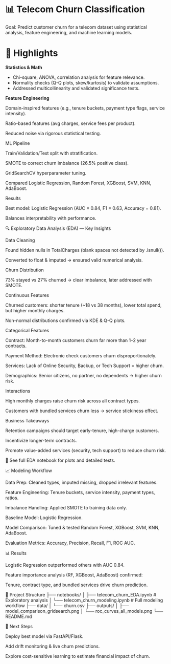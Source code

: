 # 📊 Telecom Churn Classification

Goal: Predict customer churn for a telecom dataset using statistical analysis, feature engineering, and machine learning models.

# 🔑 Highlights

**Statistics & Math**
- Chi-square, ANOVA, correlation analysis for feature relevance.
- Normality checks (Q-Q plots, skew/kurtosis) to validate assumptions.
- Addressed multicollinearity and validated significance tests.

**Feature Engineering**

Domain-inspired features (e.g., tenure buckets, payment type flags, service intensity).

Ratio-based features (avg charges, service fees per product).

Reduced noise via rigorous statistical testing.

ML Pipeline

Train/Validation/Test split with stratification.

SMOTE to correct churn imbalance (26.5% positive class).

GridSearchCV hyperparameter tuning.

Compared Logistic Regression, Random Forest, XGBoost, SVM, KNN, AdaBoost.

Results

Best model: Logistic Regression (AUC = 0.84, F1 = 0.63, Accuracy = 0.81).

Balances interpretability with performance.

🔍 Exploratory Data Analysis (EDA) — Key Insights

Data Cleaning

Found hidden nulls in TotalCharges (blank spaces not detected by .isnull()).

Converted to float & imputed → ensured valid numerical analysis.

Churn Distribution

73% stayed vs 27% churned → clear imbalance, later addressed with SMOTE.

Continuous Features

Churned customers: shorter tenure (~18 vs 38 months), lower total spend, but higher monthly charges.

Non-normal distributions confirmed via KDE & Q-Q plots.

Categorical Features

Contract: Month-to-month customers churn far more than 1–2 year contracts.

Payment Method: Electronic check customers churn disproportionately.

Services: Lack of Online Security, Backup, or Tech Support = higher churn.

Demographics: Senior citizens, no partner, no dependents → higher churn risk.

Interactions

High monthly charges raise churn risk across all contract types.

Customers with bundled services churn less → service stickiness effect.

Business Takeaways

Retention campaigns should target early-tenure, high-charge customers.

Incentivize longer-term contracts.

Promote value-added services (security, tech support) to reduce churn risk.

📔 See full EDA notebook
 for plots and detailed tests.

📈 Modeling Workflow

Data Prep: Cleaned types, imputed missing, dropped irrelevant features.

Feature Engineering: Tenure buckets, service intensity, payment types, ratios.

Imbalance Handling: Applied SMOTE to training data only.

Baseline Model: Logistic Regression.

Model Comparison: Tuned & tested Random Forest, XGBoost, SVM, KNN, AdaBoost.

Evaluation Metrics: Accuracy, Precision, Recall, F1, ROC AUC.

📊 Results

Logistic Regression outperformed others with AUC 0.84.

Feature importance analysis (RF, XGBoost, AdaBoost) confirmed:

Tenure, contract type, and bundled services drive churn prediction.

📂 Project Structure
├── notebooks/
│   ├── telecom_churn_EDA.ipynb          # Exploratory analysis
│   └── telecom_churn_modeling.ipynb     # Full modeling workflow
├── data/
│   └── churn.csv
├── outputs/
│   ├── model_comparison_gridsearch.png
│   └── roc_curves_all_models.png
└── README.md

🚀 Next Steps

Deploy best model via FastAPI/Flask.

Add drift monitoring & live churn predictions.

Explore cost-sensitive learning to estimate financial impact of churn.
